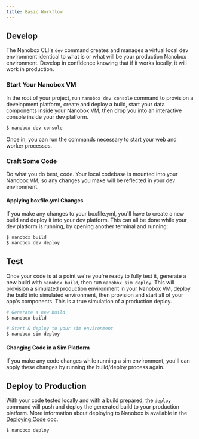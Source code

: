 ```yaml
---
title: Basic Workflow
---
```


## Develop
The Nanobox CLI's `dev` command creates and manages a virtual local dev environment identical to what is or what will be your production Nanobox environment. Develop in confidence knowing that if it works locally, it will work in production.

### Start Your Nanobox VM
In the root of your project, run `nanobox dev console` command to provision a development platform, create and deploy a build, start your data components inside your Nanobox VM, then drop you into an interactive console inside your dev platform.

```bash
$ nanobox dev console
```

Once in, you can run the commands necessary to start your web and worker processes.

### Craft Some Code
Do what you do best, code. Your local codebase is mounted into your Nanobox VM, so any changes you make will be reflected in your dev environment.

#### Applying boxfile.yml Changes
If you make any changes to your boxfile.yml, you'll have to create a new build and deploy it into your dev platform. This can all be done while your dev platform is running, by opening another terminal and running:

```bash
$ nanobox build
$ nanobox dev deploy
```

## Test
Once your code is at a point we're you're ready to fully test it, generate a new build with `nanobox build`, then run `nanobox sim deploy`. This will provision a simulated production environment in your Nanobox VM, deploy the build into simulated environment, then provision and start all of your app's components. This is a true simulation of a production deploy.

```bash
# Generate a new build
$ nanobox build

# Start & deploy to your sim environment
$ nanobox sim deploy
```

#### Changing Code in a Sim Platform
If you make any code changes while running a sim environment, you'll can apply these changes by running the build/deploy process again.

## Deploy to Production
With your code tested locally and with a build prepared, the `deploy` command will push and deploy the generated build to your production platform. More information about deploying to Nanobox is available in the [Deploying Code](/getting-started/deploy-code/) doc.

```bash
$ nanobox deploy
```
